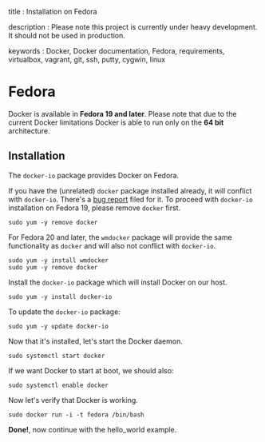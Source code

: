 title
:   Installation on Fedora

description
:   Please note this project is currently under heavy development. It
    should not be used in production.

keywords
:   Docker, Docker documentation, Fedora, requirements, virtualbox,
    vagrant, git, ssh, putty, cygwin, linux

Fedora
======

Docker is available in **Fedora 19 and later**. Please note that due to
the current Docker limitations Docker is able to run only on the **64
bit** architecture.

Installation
------------

The `docker-io` package provides Docker on Fedora.

If you have the (unrelated) `docker` package installed already, it will
conflict with `docker-io`. There's a [bug
report](https://bugzilla.redhat.com/show_bug.cgi?id=1043676) filed for
it. To proceed with `docker-io` installation on Fedora 19, please remove
`docker` first.

~~~~ {.sourceCode .bash}
sudo yum -y remove docker
~~~~

For Fedora 20 and later, the `wmdocker` package will provide the same
functionality as `docker` and will also not conflict with `docker-io`.

~~~~ {.sourceCode .bash}
sudo yum -y install wmdocker
sudo yum -y remove docker
~~~~

Install the `docker-io` package which will install Docker on our host.

~~~~ {.sourceCode .bash}
sudo yum -y install docker-io
~~~~

To update the `docker-io` package:

~~~~ {.sourceCode .bash}
sudo yum -y update docker-io
~~~~

Now that it's installed, let's start the Docker daemon.

~~~~ {.sourceCode .bash}
sudo systemctl start docker
~~~~

If we want Docker to start at boot, we should also:

~~~~ {.sourceCode .bash}
sudo systemctl enable docker
~~~~

Now let's verify that Docker is working.

~~~~ {.sourceCode .bash}
sudo docker run -i -t fedora /bin/bash
~~~~

**Done!**, now continue with the hello\_world example.
